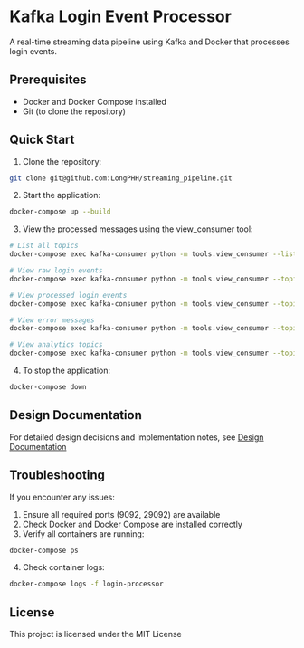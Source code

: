 # Kafka Login Event Processor

A real-time streaming data pipeline using Kafka and Docker that processes login events.

## Prerequisites

- Docker and Docker Compose installed
- Git (to clone the repository)

## Quick Start

1. Clone the repository:
```bash
git clone git@github.com:LongPHH/streaming_pipeline.git
```

2. Start the application:
```bash
docker-compose up --build
```

3. View the processed messages using the view_consumer tool:
```bash
# List all topics
docker-compose exec kafka-consumer python -m tools.view_consumer --list

# View raw login events
docker-compose exec kafka-consumer python -m tools.view_consumer --topics user-login

# View processed login events
docker-compose exec kafka-consumer python -m tools.view_consumer --topics processed-logins

# View error messages
docker-compose exec kafka-consumer python -m tools.view_consumer --topics error-logins

# View analytics topics
docker-compose exec kafka-consumer python -m tools.view_consumer --topics <desired topics>
```

4. To stop the application:
```bash
docker-compose down
```

## Design Documentation
For detailed design decisions and implementation notes, see [Design Documentation](DesignDoc.md)

## Troubleshooting

If you encounter any issues:

1. Ensure all required ports (9092, 29092) are available
2. Check Docker and Docker Compose are installed correctly
3. Verify all containers are running:
```bash
docker-compose ps
```
4. Check container logs:
```bash
docker-compose logs -f login-processor
```

## License

This project is licensed under the MIT License